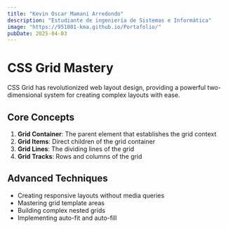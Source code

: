 ```yaml
---
title: "Kevin Oscar Mamani Arredondo"
description: "Estudiante de ingeniería de Sistemas e Informática"
image: "https://951001-kma.github.io/Portafolio/"
pubDate: 2025-04-03
---
```


# CSS Grid Mastery

CSS Grid has revolutionized web layout design, providing a powerful two-dimensional system for creating complex layouts with ease.

## Core Concepts

1. **Grid Container**: The parent element that establishes the grid context
2. **Grid Items**: Direct children of the grid container
3. **Grid Lines**: The dividing lines of the grid
4. **Grid Tracks**: Rows and columns of the grid

## Advanced Techniques

- Creating responsive layouts without media queries
- Mastering grid template areas
- Building complex nested grids
- Implementing auto-fit and auto-fill

